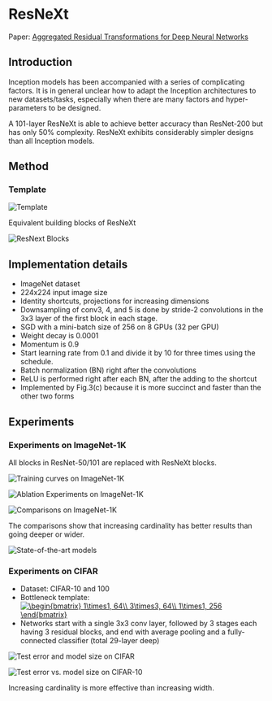 # ResNeXt

Paper: [Aggregated Residual Transformations for Deep Neural Networks](https://arxiv.org/pdf/1611.05431.pdf)

## Introduction

Inception models has been accompanied with a series of complicating factors. It is in general unclear how to adapt the Inception architectures to new datasets/tasks, especially when there are many factors and hyper-parameters to be designed.

A 101-layer ResNeXt is able to achieve better accuracy than ResNet-200 but has only 50% complexity. ResNeXt exhibits considerably simpler designs than all Inception models.

## Method

### Template

![Template](./images/resnext/Table1_template.PNG)

Equivalent building blocks of ResNeXt

![ResNext Blocks](./images/resnext/Fig3_equivalent_building_blocks_of_resnext.PNG)

## Implementation details
* ImageNet dataset
* 224x224 input image size
* Identity shortcuts, projections for increasing dimensions
* Downsampling of conv3, 4, and 5 is done by stride-2 convolutions in the 3x3 layer of the first block in each stage.
* SGD with a mini-batch size of 256 on 8 GPUs (32 per GPU)
* Weight decay is 0.0001
* Momentum is 0.9
* Start learning rate from 0.1 and divide it by 10 for three times using the schedule.
* Batch normalization (BN) right after the convolutions
* ReLU is performed right after each BN, after the adding to the shortcut
* Implemented by Fig.3(c) because it is more succinct and faster than the other two forms

## Experiments

### Experiments on ImageNet-1K

All blocks in ResNet-50/101 are replaced with ResNeXt blocks.

![Training curves on ImageNet-1K](./images/resnext/Fig5_training_curves_on_imagenet1k.PNG)

![Ablation Experiments on ImageNet-1K](./images/resnext/Table3_ablation_experiments_on_imagenet-1k.PNG)

![Comparisons on ImageNet-1K](./images/resnext/Table4_comparisons_on_imagenet-1k.PNG)

The comparisons show that increasing cardinality has better results than going deeper or wider.

![State-of-the-art models](./images/resnext/Table5_state_of_the_art_models.PNG)

### Experiments on CIFAR
* Dataset: CIFAR-10 and 100
* Bottleneck template: <a href="https://www.codecogs.com/eqnedit.php?latex=\begin{bmatrix}&space;1\times1,&space;64\\&space;3\times3,&space;64\\&space;1\times1,&space;256&space;\end{bmatrix}" target="_blank"><img src="https://latex.codecogs.com/gif.latex?\begin{bmatrix}&space;1\times1,&space;64\\&space;3\times3,&space;64\\&space;1\times1,&space;256&space;\end{bmatrix}" title="\begin{bmatrix} 1\times1, 64\\ 3\times3, 64\\ 1\times1, 256 \end{bmatrix}" /></a>
* Networks start with a single 3x3 conv layer, followed by 3 stages each having 3 residual blocks, and end with average pooling and a fully-connected classifier (total 29-layer deep)

![Test error and model size on CIFAR](./images/resnext/Table7_test_error_and_model_size_on_cifar.PNG)

![Test error vs. model size on CIFAR-10](./images/resnext/Fig7_test_error_model_size_on_cifar10.PNG)

Increasing cardinality is more effective than increasing width.